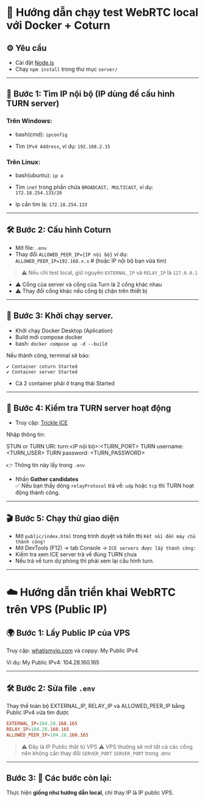 # 📡 Hướng dẫn chạy test WebRTC local với Docker + Coturn

## ⚙️ Yêu cầu
- Cài đặt [Node.js](https://nodejs.org/)
- Chạy `npm install` trong thư mục `server/`

---

## 🧪 Bước 1: Tìm IP nội bộ (IP dùng để cấu hình TURN server)

### Trên Windows:
- bash(cmd): `ipconfig`

- Tìm `IPv4 Address`, ví dụ: `192.168.2.15`

### Trên Linux:
- bash(ubuntu): `ip a`

- Tìm `inet` trong phần chứa `BROADCAST, MULTICAST`, ví dụ: `172.18.254.133/20`
- Ip cần tìm là: `172.18.254.133`
---------------------------------------------

## 🛠️ Bước 2: Cấu hình Coturn

- Mở file: `.env`
- Thay đổi
     `ALLOWED_PEER_IP={IP nội bộ}`
    ví dụ: `ALLOWED_PEER_IP=192.168.x.x`  # (hoặc IP nội bộ bạn vừa tìm)

> ⚠️ Nếu chỉ test local, giữ nguyên `EXTERNAL_IP` và `RELAY_IP` là `127.0.0.1`

- ⚠️ Cổng của server và cổng của Turn là 2 cổng khác nhau
- ⚠️ Thay đổi cổng khác nếu cổng bị chặn trên thiết bị
---------------------------------------------

## 🚀 Bước 3: Khởi chạy server.
- Khởi chạy Docker Desktop (Aplication)
- Build mới compose docker
- bash: `docker compose up -d --build`

Nếu thành công, terminal sẽ báo:
```
✔ Container coturn Started
✔ Container server Started
```
- Cả 2 container phải ở trạng thái Started 

---------------------------------------------

## 🧪 Bước 4: Kiểm tra TURN server hoạt động

- Truy cập: [Trickle ICE](https://webrtc.github.io/samples/src/content/peerconnection/trickle-ice/) 

Nhập thông tin:

STUN or TURN URI: turn:<IP nội bộ>:<TURN_PORT>
TURN username: <TURN_USER>
TURN password: <TURN_PASSWORD>

👉 Thông tin này lấy trong `.env`

- Nhấn **Gather candidates**  
✅ Nếu bạn thấy dòng `relayProtocol` trả về: `udp` hoặc `tcp` thì TURN hoạt động thành công.


---------------------------------------------

## 🎬 Bước 5: Chạy thử giao diện

- Mở `public/index.html` trong trình duyệt và hiển thị `Kết nối đến máy chủ thành công!`
- Mở DevTools (F12) → tab Console  →  `ICE servers được lấy thành công:`
- Kiểm tra xem ICE server trả về đúng TURN chưa
- Nếu trả về turn dự phòng thì phải xem lại cấu hình turn.

---------------------------------------------

# ☁️ Hướng dẫn triển khai WebRTC trên VPS (Public IP)

## 🌍 Bước 1: Lấy Public IP của VPS

Truy cập: [whatismyip.com](https://www.whatismyip.com/) và coppy: My Public IPv4

Ví dụ:  My Public IPv4: 104.28.160.165

---------------------------------------------

## 🛠️ Bước 2: Sửa file `.env`

Thay thế toàn bộ EXTERNAL_IP, RELAY_IP và ALLOWED_PEER_IP bằng Public IPv4 vừa tìm được
```conf (ví dụ)
EXTERNAL_IP=104.28.160.165
RELAY_IP=104.28.160.165
ALLOWED_PEER_IP=104.28.160.165
```

> ⚠️ Đây là IP Public thật từ VPS
> ⚠️ VPS thường sẽ mở tất cả các cổng nên không cần thay đổi `SERVER_PORT` `SERVER_PORT` trong .env
---------------------------------------------

## Bước 3: 🚀 Các bước còn lại:
Thực hiện **giống như hướng dẫn local**, chỉ thay IP là IP public VPS.
